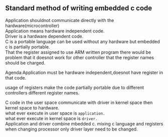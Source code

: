 ## Standard method of writing embedded c code  

Application shouldnot communicate directly with the hardware(microcontroller)  
Application means hardware independent code.  
Driver is a hardware dependent code.   
C is a portable language can be used without any hardware but embedded c is partially portable.  
That the register assigned to use ARM written program there would be problem that it doesnot work for other controller that the register names should be charged.  

Agenda:Application must be hardware independent,doesnot have register in that code.  

usage of registers make the code partially portable due to different controllers different register names.  

C code in the user space communicate with driver in kernel space then kernel space to hardware.  
what ever execute in user space is `application.`  
what ever execute in kernel space is `driver.`    
Application and driver combine mbedded c.
mixing c language and registers when changing processor only driver layer need to be changed.  

